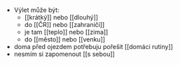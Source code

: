 - Výlet může být:
	- [[krátký]] nebo [[dlouhý]]
	- do [[ČR]] nebo [[zahraničí]]
	- je tam [[teplo]] nebo [[zima]]
	- do [[město]] nebo [[venku]]
- doma před ojezdem potřebuju pořešit [[domáci rutiny]]
- nesmím si zapomenout [[s sebou]]